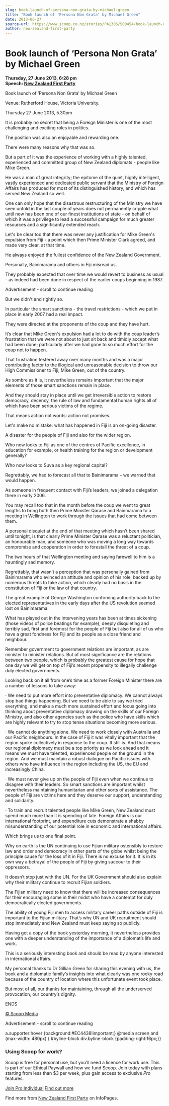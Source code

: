 ```yaml
---
slug: book-launch-of-persona-non-grata-by-michael-green
title: "Book launch of ‘Persona Non Grata’ by Michael Green"
date: 2013-06-27
source-url: https://www.scoop.co.nz/stories/PA1306/S00454/book-launch-of-persona-non-grata-by-michael-green.htm
author: new-zealand-first-party
---
```

Book launch of ‘Persona Non Grata’ by Michael Green
===================================================

**Thursday, 27 June 2013, 6:28 pm**  
**Speech: [New Zealand First Party](https://info.scoop.co.nz/New_Zealand_First_Party)**

Book launch of ‘Persona Non Grata’ by Michael Green

  
Venue: Rutherford House, Victoria University.

Thursday 27 June 2013, 5.30pm

It is probably no secret that being a Foreign Minister is one of the most challenging and exciting roles in politics.

The position was also an enjoyable and rewarding one.

There were many reasons why that was so.

But a part of it was the experience of working with a highly talented, experienced and committed group of New Zealand diplomats - people like Mike Green.

He was a man of great integrity; the epitome of the quiet, highly intelligent, vastly experienced and dedicated public servant that the Ministry of Foreign Affairs has produced for most of its distinguished history, and which has served New Zealand so well.

One can only hope that the disastrous restructuring of the Ministry we have seen unfold in the last couple of years does not permanently cripple what until now has been one of our finest institutions of state - on behalf of which it was a privilege to lead a successful campaign for much greater resources and a significantly extended reach.

Let's be clear too that there was never any justification for Mike Green's expulsion from Fiji - a point which then Prime Minister Clark agreed, and made very clear, at that time.

He always enjoyed the fullest confidence of the New Zealand Government.

Personally, Bainimarama and others in Fiji misread us.

They probably expected that over time we would revert to business as usual - as indeed had been done in respect of the earlier coups beginning in 1987.

Advertisement - scroll to continue reading





But we didn't and rightly so.

In particular the smart sanctions - the travel restrictions - which we put in place in early 2007 had a real impact.

They were directed at the proponents of the coup and they have hurt.

It’s clear that Mike Green's expulsion had a lot to do with the coup leader’s frustration that we were not about to just sit back and timidly accept what had been done; particularly after we had gone to so much effort for the coup not to happen.

That frustration festered away over many months and was a major contributing factor to the illogical and unreasonable decision to throw our High Commissioner to Fiji, Mike Green, out of the country.

As sombre as it is, it nevertheless remains important that the major elements of those smart sanctions remain in place.

And they should stay in place until we get irreversible action to restore democracy, decency, the rule of law and fundamental human rights all of which have been serious victims of the regime.

That means action not words: action not promises.

Let's make no mistake: what has happened in Fiji is an on-going disaster.

A disaster for the people of Fiji and also for the wider region.

Who now looks to Fiji as one of the centres of Pacific excellence, in education for example, or health training for the region or development generally?

Who now looks to Suva as a key regional capital?

Regrettably, we had to forecast all that to Bainimarama – we warned that would happen.

  
As someone in frequent contact with Fiji’s leaders, we joined a delegation there in early 2006.

You may recall too that in the month before the coup we went to great lengths to bring both then Prime Minister Qarase and Bainmarama to a meeting in Wellington to work through the issues that had come between them.

A personal disquiet at the end of that meeting which hasn’t been shared until tonight, is that clearly Prime Minister Qarase was a reluctant politician, an honourable man, and someone who was moving a long way towards compromise and cooperation in order to forestall the threat of a coup.

The two hours of that Wellington meeting and saying farewell to him is a hauntingly sad memory.

Regrettably, that wasn’t a perception that was personally gained from Bainimarama who evinced an attitude and opinion of his role, backed up by numerous threats to take action, which clearly had no basis in the constitution of Fiji or the law of that country.

The great example of George Washington confirming authority back to the elected representatives in the early days after the US revolution seemed lost on Bainimarama.

What has played out in the intervening years has been at times sickening (those videos of police beatings for example), deeply disquieting and terribly sad, first and foremost for the people of Fiji but also for all of us who have a great fondness for Fiji and its people as a close friend and neighbour.

Remember government to government relations are important, as are minister to minister relations. But of most significance are the relations between two people, which is probably the greatest cause for hope that one day we will get on top of Fiji’s recent propensity to illegally challenge duly elected governments.

Looking back on it all from one’s time as a former Foreign Minister there are a number of lessons to take away:

· We need to put more effort into preventative diplomacy. We cannot always stop bad things happening. But we need to be able to say we tried everything, and make a much more sustained effort and focus going into thinking about preventative diplomacy drawing on the skills of our Foreign Ministry, and also other agencies such as the police who have skills which are highly relevant to try to stop tense situations becoming more serious.

· We cannot do anything alone. We need to work closely with Australia and our Pacific neighbours. In the case of Fiji it was vitally important that the region spoke collectively in response to the coup. It still is. And that means our regional diplomacy must be a top priority as we look ahead and it means we must have talented, experienced people on the ground in the region. And we must maintain a robust dialogue on Pacific issues with others who have influence in the region including the US, the EU and increasingly China.

· We must never give up on the people of Fiji even when we continue to disagree with their leaders. So smart sanctions are important whilst nevertheless maintaining humanitarian and other sorts of assistance. The people of Fiji are victims here and they deserve our support, understanding and solidarity.

· To train and recruit talented people like Mike Green, New Zealand must spend much more than it is spending of late. Foreign Affairs is our international footprint, and expenditure cuts demonstrate a shabby misunderstanding of our potential role in economic and international affairs.

Which brings us to one final point.

Why on earth is the UN continuing to use Fijian military ostensibly to restore law and order and democracy in other parts of the globe whilst being the principle cause for the loss of it in Fiji. There is no excuse for it. It is in its own way a betrayal of the people of Fiji by giving succour to their oppressors.

It doesn’t stop just with the UN. For the UK Government should also explain why their military continue to recruit Fijian soldiers.

The Fijian military need to know that there will be increased consequences for their encouraging some in their midst who have a contempt for duly democratically elected governments.

The ability of young Fiji men to access military career paths outside of Fiji is important to the Fijian military. That’s why UN and UK recruitment should stop immediately and New Zealand must keep saying so publicly.

Having got a copy of the book yesterday morning, it nevertheless provides one with a deeper understanding of the importance of a diplomat’s life and work.

This is a seriously interesting book and should be read by anyone interested in international affairs.

My personal thanks to Dr Gillian Green for sharing this evening with us, the book and a diplomatic family’s insights into what clearly was one rocky road because of the country of location where this unfortunate event took place.

But most of all, our thanks for maintaining, through all the underserved provocation, our country’s dignity.

ENDS  

[© Scoop Media](http://www.scoop.co.nz/about/terms.html)  

Advertisement - scroll to continue reading



a.supporter:hover {background:#EC4438!important;} @media screen and (max-width: 480px) { #byline-block div.byline-block {padding-right:16px;}}

### Using Scoop for work?

Scoop is free for personal use, but you’ll need a licence for work use. This is part of our Ethical Paywall and how we fund Scoop. Join today with plans starting from less than $3 per week, plus gain access to exclusive _Pro_ features.  
  
[Join Pro Individual](https://pro.scoop.co.nz/Individual/?from=ProIn24) [Find out more](https://pro.scoop.co.nz/using-scoop-for-work/?from=ProIn24)

Find more from [New Zealand First Party](https://info.scoop.co.nz/New_Zealand_First_Party) on InfoPages.